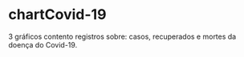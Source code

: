 # chartCovid-19
3 gráficos contento registros sobre: casos, recuperados e mortes da doença do Covid-19. 
